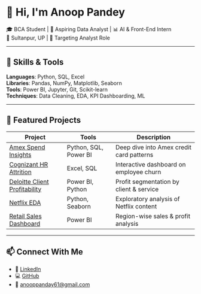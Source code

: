 # 👋 Hi, I'm Anoop Pandey

🎓 BCA Student | 💼 Aspiring Data Analyst | 📊 AI & Front-End Intern  
📍 Sultanpur, UP | 🎯 Targeting Analyst Role

---

## 🔧 Skills & Tools  
**Languages**: Python, SQL, Excel  
**Libraries**: Pandas, NumPy, Matplotlib, Seaborn  
**Tools**: Power BI, Jupyter, Git, Scikit-learn  
**Techniques**: Data Cleaning, EDA, KPI Dashboarding, ML

---

## 🚀 Featured Projects

| Project | Tools | Description |
|--------|-------|-------------|
| [Amex Spend Insights](https://github.com/Anoop18Pandey/Amex_Spend_Pattern_Insights) | Python, SQL, Power BI | Deep dive into Amex credit card patterns |
| [Cognizant HR Attrition](https://github.com/Anoop18Pandey/HR_Attrition_Analysis_Cognizant) | Excel, SQL | Interactive dashboard on employee churn |
| [Deloitte Client Profitability](https://github.com/Anoop18Pandey/Deloitte_Client_Profitability) | Power BI, Python | Profit segmentation by client & service |
| [Netflix EDA](https://github.com/Anoop18Pandey/Netflix_EDA_2025) | Python, Seaborn | Exploratory analysis of Netflix content |
| [Retail Sales Dashboard](https://github.com/Anoop18Pandey/Retail_Sales_PBI) | Power BI | Region-wise sales & profit analysis |

---

## 📫 Connect With Me  
- 💼 [LinkedIn](https://www.linkedin.com/in/anoop-pandey-7931a5229)  
- 💻 [GitHub](https://github.com/Anoop18Pandey)  
- 📧 anooppanday61@gmail.com
